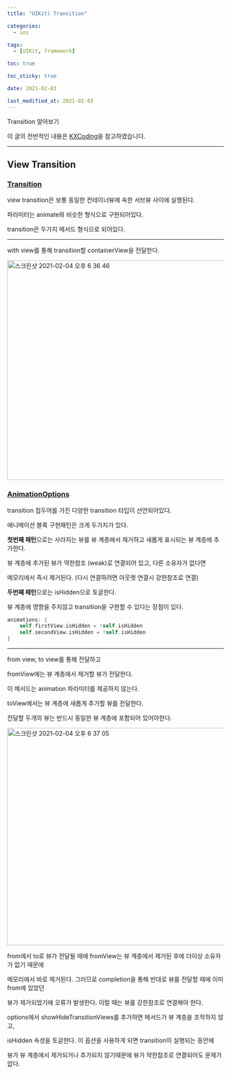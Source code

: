 ```yaml
---
title: "UIKit) Transition"

categories:
  - ios

tags:
  - [UIKit, framework]

toc: true

toc_sticky: true

date: 2021-02-03

last_modified_at: 2021-02-03
---
```


Transition 알아보기

이 글의 전반적인 내용은 [KXCoding](https://kxcoding.com/)을 참고하였습니다.

---

## View Transition

### [Transition](https://developer.apple.com/documentation/uikit/uiview/1622574-transition)

view transition은 보통 동일한 컨테이너뷰에 속한 서브뷰 사이에 실행된다.

파라미터는 animate와 비슷한 형식으로 구현되어있다.

transition은 두가지 메서드 형식으로 되어있다.

---

with view를 통해 transition할 containerView을 전달한다.

<img width="510" alt="스크린샷 2021-02-04 오후 6 36 46" src="https://user-images.githubusercontent.com/70311145/106873770-24404580-6718-11eb-8157-5b5c25b160e6.png">

### [AnimationOptions](https://developer.apple.com/documentation/uikit/uiview/animationoptions)

transition 접두어를 가진 다양한 transition 타입이 선언되어있다.

애니메이션 블록 구현패턴은 크게 두가지가 있다.

**첫번째 패턴**으로는 사라지는 뷰를 뷰 계층에서 제거하고 새롭게 표시되는 뷰 계층에 추가한다.

뷰 계층에 추가된 뷰가 약한참조 (weak)로 연결되어 있고, 다른 소유자가 없다면

메모리에서 즉시 제거된다. (다시 연결하려면 아웃렛 연결시 강한참조로 연결)

**두번째 패턴**으로는 isHidden으로 토글한다.

뷰 계층에 영향을 주지않고 transition을 구현할 수 있다는 장점이 있다.

```swift
animations: {
    self.firstView.isHidden = !self.isHidden
    self.secondView.isHidden = !self.isHidden
}
```

---

from view, to view를 통해 전달하고

fromView에는 뷰 계층에서 제거할 뷰가 전달한다.

이 메서드는 animation 파라미터를 제공하지 않는다.

toView에서는 뷰 계층에 새롭게 추가할 뷰를 전달한다.

전달할 두개의 뷰는 반드시 동일한 뷰 계층에 포함되어 있어야한다.

<img width="505" alt="스크린샷 2021-02-04 오후 6 37 05" src="https://user-images.githubusercontent.com/70311145/106873776-260a0900-6718-11eb-899f-16140d5c2aad.png">

from에서 to로 뷰가 전달될 때에 fromView는 뷰 계층에서 제거된 후에 더이상 소유자가 없기 때문에

메모리에서 바로 제거된다. 그러므로 completion을 통해 반대로 뷰를 전달할 때에 이미 from에 있었던

뷰가 제거되었기에 오류가 발생한다. 이럴 때는 뷰를 강한참조로 연결해야 한다.

options에서 showHideTransitionViews를 추가하면 메서드가 뷰 계층을 조작하지 않고,

isHidden 속성을 토글한다. 이 옵션을 사용하게 되면 transition이 실행되는 동안에

뷰가 뷰 계층에서 제거되거나 추가되지 않기때문에 뷰가 약한참조로 연결되어도 문제가 없다.
